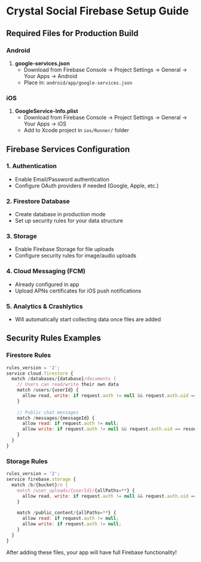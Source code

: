 # Crystal Social Firebase Setup Guide

## Required Files for Production Build

### Android
1. **google-services.json**
   - Download from Firebase Console → Project Settings → General → Your Apps → Android
   - Place in: `android/app/google-services.json`

### iOS  
1. **GoogleService-Info.plist**
   - Download from Firebase Console → Project Settings → General → Your Apps → iOS
   - Add to Xcode project in `ios/Runner/` folder

## Firebase Services Configuration

### 1. Authentication
- Enable Email/Password authentication
- Configure OAuth providers if needed (Google, Apple, etc.)

### 2. Firestore Database
- Create database in production mode
- Set up security rules for your data structure

### 3. Storage
- Enable Firebase Storage for file uploads
- Configure security rules for image/audio uploads

### 4. Cloud Messaging (FCM)
- Already configured in app
- Upload APNs certificates for iOS push notifications

### 5. Analytics & Crashlytics
- Will automatically start collecting data once files are added

## Security Rules Examples

### Firestore Rules
```javascript
rules_version = '2';
service cloud.firestore {
  match /databases/{database}/documents {
    // Users can read/write their own data
    match /users/{userId} {
      allow read, write: if request.auth != null && request.auth.uid == userId;
    }
    
    // Public chat messages
    match /messages/{messageId} {
      allow read: if request.auth != null;
      allow write: if request.auth != null && request.auth.uid == resource.data.userId;
    }
  }
}
```

### Storage Rules
```javascript
rules_version = '2';
service firebase.storage {
  match /b/{bucket}/o {
    match /user_uploads/{userId}/{allPaths=**} {
      allow read, write: if request.auth != null && request.auth.uid == userId;
    }
    
    match /public_content/{allPaths=**} {
      allow read: if request.auth != null;
      allow write: if request.auth != null;
    }
  }
}
```

After adding these files, your app will have full Firebase functionality!
